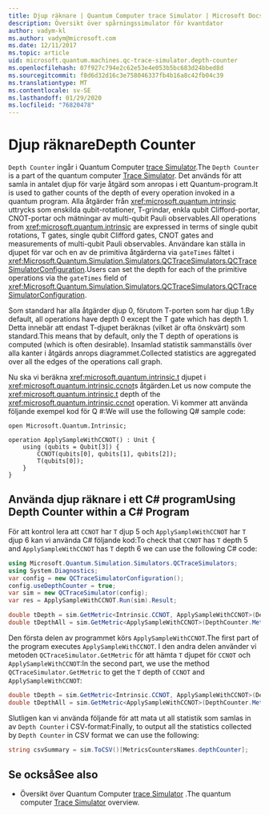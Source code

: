 ```yaml
---
title: Djup räknare | Quantum Computer trace Simulator | Microsoft Docs
description: Översikt över spårningssimulator för kvantdator
author: vadym-kl
ms.author: vadym@microsoft.com
ms.date: 12/11/2017
ms.topic: article
uid: microsoft.quantum.machines.qc-trace-simulator.depth-counter
ms.openlocfilehash: 07f927c794e2c62e53e4e053b5bc683d24bbed8d
ms.sourcegitcommit: f8d6d32d16c3e758046337fb4b16a8c42fb04c39
ms.translationtype: MT
ms.contentlocale: sv-SE
ms.lasthandoff: 01/29/2020
ms.locfileid: "76820478"
---
```

# <a name="depth-counter"></a><span data-ttu-id="dc79e-103">Djup räknare</span><span class="sxs-lookup"><span data-stu-id="dc79e-103">Depth Counter</span></span>

<span data-ttu-id="dc79e-104">`Depth Counter` ingår i Quantum Computer [trace Simulator](xref:microsoft.quantum.machines.qc-trace-simulator.intro).</span><span class="sxs-lookup"><span data-stu-id="dc79e-104">The `Depth Counter` is a part of the quantum computer [Trace Simulator](xref:microsoft.quantum.machines.qc-trace-simulator.intro).</span></span>
<span data-ttu-id="dc79e-105">Det används för att samla in antalet djup för varje åtgärd som anropas i ett Quantum-program.</span><span class="sxs-lookup"><span data-stu-id="dc79e-105">It is used to gather counts of the depth of every operation invoked in a quantum program.</span></span> <span data-ttu-id="dc79e-106">Alla åtgärder från <xref:microsoft.quantum.intrinsic> uttrycks som enskilda qubit-rotationer, T-grindar, enkla qubit Clifford-portar, CNOT-portar och mätningar av multi-qubit Pauli observables.</span><span class="sxs-lookup"><span data-stu-id="dc79e-106">All operations from <xref:microsoft.quantum.intrinsic> are expressed in terms of single qubit rotations, T gates, single qubit Clifford gates, CNOT gates and measurements of multi-qubit Pauli observables.</span></span> <span data-ttu-id="dc79e-107">Användare kan ställa in djupet för var och en av de primitiva åtgärderna via `gateTimes` fältet i <xref:Microsoft.Quantum.Simulation.Simulators.QCTraceSimulators.QCTraceSimulatorConfiguration>.</span><span class="sxs-lookup"><span data-stu-id="dc79e-107">Users can set the depth for each of the primitive operations via the `gateTimes` field of <xref:Microsoft.Quantum.Simulation.Simulators.QCTraceSimulators.QCTraceSimulatorConfiguration>.</span></span>

<span data-ttu-id="dc79e-108">Som standard har alla åtgärder djup 0, förutom T-porten som har djup 1.</span><span class="sxs-lookup"><span data-stu-id="dc79e-108">By default, all operations have depth 0 except the T gate which has depth 1.</span></span> <span data-ttu-id="dc79e-109">Detta innebär att endast T-djupet beräknas (vilket är ofta önskvärt) som standard.</span><span class="sxs-lookup"><span data-stu-id="dc79e-109">This means that by default, only the T depth of operations is computed (which is often desirable).</span></span> <span data-ttu-id="dc79e-110">Insamlad statistik sammanställs över alla kanter i åtgärds anrops diagrammet.</span><span class="sxs-lookup"><span data-stu-id="dc79e-110">Collected statistics are aggregated over all the edges of the operations call graph.</span></span> 

<span data-ttu-id="dc79e-111">Nu ska vi beräkna <xref:microsoft.quantum.intrinsic.t> djupet i <xref:microsoft.quantum.intrinsic.ccnot>s åtgärden.</span><span class="sxs-lookup"><span data-stu-id="dc79e-111">Let us now compute the <xref:microsoft.quantum.intrinsic.t> depth of the <xref:microsoft.quantum.intrinsic.ccnot> operation.</span></span> <span data-ttu-id="dc79e-112">Vi kommer att använda följande exempel kod för Q #:</span><span class="sxs-lookup"><span data-stu-id="dc79e-112">We will use the following Q# sample code:</span></span>

```qsharp
open Microsoft.Quantum.Intrinsic;

operation ApplySampleWithCCNOT() : Unit {
    using (qubits = Qubit[3]) {
        CCNOT(qubits[0], qubits[1], qubits[2]);
        T(qubits[0]);
    }
}
```

## <a name="using-depth-counter-within-a-c-program"></a><span data-ttu-id="dc79e-113">Använda djup räknare i ett C# program</span><span class="sxs-lookup"><span data-stu-id="dc79e-113">Using Depth Counter within a C# Program</span></span>

<span data-ttu-id="dc79e-114">För att kontrol lera att `CCNOT` har `T` djup 5 och `ApplySampleWithCCNOT` har `T` djup 6 kan vi använda C# följande kod:</span><span class="sxs-lookup"><span data-stu-id="dc79e-114">To check that `CCNOT` has `T` depth 5 and `ApplySampleWithCCNOT` has `T` depth 6 we can use the following C# code:</span></span>

```csharp 
using Microsoft.Quantum.Simulation.Simulators.QCTraceSimulators;
using System.Diagnostics;
var config = new QCTraceSimulatorConfiguration();
config.useDepthCounter = true;
var sim = new QCTraceSimulator(config);
var res = ApplySampleWithCCNOT.Run(sim).Result;

double tDepth = sim.GetMetric<Intrinsic.CCNOT, ApplySampleWithCCNOT>(DepthCounter.Metrics.Depth);
double tDepthAll = sim.GetMetric<ApplySampleWithCCNOT>(DepthCounter.Metrics.Depth);
```

<span data-ttu-id="dc79e-115">Den första delen av programmet körs `ApplySampleWithCCNOT`.</span><span class="sxs-lookup"><span data-stu-id="dc79e-115">The first part of the program executes `ApplySampleWithCCNOT`.</span></span> <span data-ttu-id="dc79e-116">I den andra delen använder vi metoden `QCTraceSimulator.GetMetric` för att hämta `T` djupet för `CCNOT` och `ApplySampleWithCCNOT`:</span><span class="sxs-lookup"><span data-stu-id="dc79e-116">In the second part, we use the method `QCTraceSimulator.GetMetric` to get the `T` depth of `CCNOT` and `ApplySampleWithCCNOT`:</span></span> 

```csharp
double tDepth = sim.GetMetric<Intrinsic.CCNOT, ApplySampleWithCCNOT>(DepthCounter.Metrics.Depth);
double tDepthAll = sim.GetMetric<ApplySampleWithCCNOT>(DepthCounter.Metrics.Depth);
```

<span data-ttu-id="dc79e-117">Slutligen kan vi använda följande för att mata ut all statistik som samlas in av `Depth Counter` i CSV-format:</span><span class="sxs-lookup"><span data-stu-id="dc79e-117">Finally, to output all the statistics collected by `Depth Counter` in CSV format we can use the following:</span></span>
```csharp
string csvSummary = sim.ToCSV()[MetricsCountersNames.depthCounter];
```

## <a name="see-also"></a><span data-ttu-id="dc79e-118">Se också</span><span class="sxs-lookup"><span data-stu-id="dc79e-118">See also</span></span> ##

- <span data-ttu-id="dc79e-119">Översikt över Quantum Computer [trace Simulator](xref:microsoft.quantum.machines.qc-trace-simulator.intro) .</span><span class="sxs-lookup"><span data-stu-id="dc79e-119">The quantum computer [Trace Simulator](xref:microsoft.quantum.machines.qc-trace-simulator.intro) overview.</span></span>
